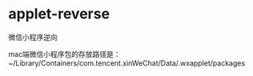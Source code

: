 # applet-reverse
微信小程序逆向


mac端微信小程序包的存放路径是：~/Library/Containers/com.tencent.xinWeChat/Data/.wxapplet/packages